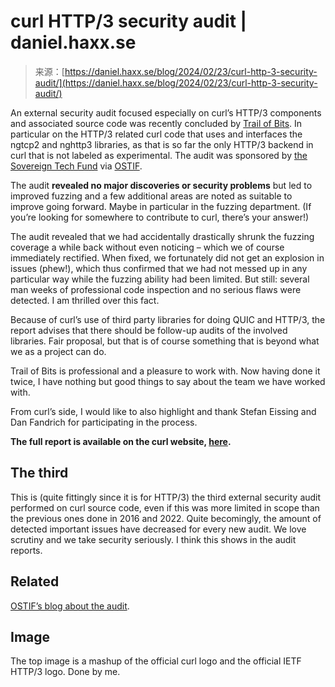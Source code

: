 <!--yml
category: 未分类
date: 2024-05-29 13:18:59
-->

# curl HTTP/3 security audit | daniel.haxx.se

> 来源：[https://daniel.haxx.se/blog/2024/02/23/curl-http-3-security-audit/](https://daniel.haxx.se/blog/2024/02/23/curl-http-3-security-audit/)

An external security audit focused especially on curl’s HTTP/3 components and associated source code was recently concluded by [Trail of Bits](https://www.trailofbits.com/). In particular on the HTTP/3 related curl code that uses and interfaces the ngtcp2 and nghttp3 libraries, as that is so far the only HTTP/3 backend in curl that is not labeled as experimental. The audit was sponsored by [the Sovereign Tech Fund](https://www.sovereigntechfund.de/) via [OSTIF](https://ostif.org/).

The audit **revealed no major discoveries or security problems** but led to improved fuzzing and a few additional areas are noted as suitable to improve going forward. Maybe in particular in the fuzzing department. (If you’re looking for somewhere to contribute to curl, there’s your answer!)

The audit revealed that we had accidentally drastically shrunk the fuzzing coverage a while back without even noticing – which we of course immediately rectified. When fixed, we fortunately did not get an explosion in issues (phew!), which thus confirmed that we had not messed up in any particular way while the fuzzing ability had been limited. But still: several man weeks of professional code inspection and no serious flaws were detected. I am thrilled over this fact.

Because of curl’s use of third party libraries for doing QUIC and HTTP/3, the report advises that there should be follow-up audits of the involved libraries. Fair proposal, but that is of course something that is beyond what we as a project can do.

Trail of Bits is professional and a pleasure to work with. Now having done it twice, I have nothing but good things to say about the team we have worked with.

From curl’s side, I would like to also highlight and thank Stefan Eissing and Dan Fandrich for participating in the process.

**The full report is available on the curl website, [here](https://curl.se/docs/audits.html).**

## The third

This is (quite fittingly since it is for HTTP/3) the third external security audit performed on curl source code, even if this was more limited in scope than the previous ones done in 2016 and 2022\. Quite becomingly, the amount of detected important issues have decreased for every new audit. We love scrutiny and we take security seriously. I think this shows in the audit reports.

## Related

[OSTIF’s blog about the audit](https://ostif.org/curl-audit-complete/).

## Image

The top image is a mashup of the official curl logo and the official IETF HTTP/3 logo. Done by me.